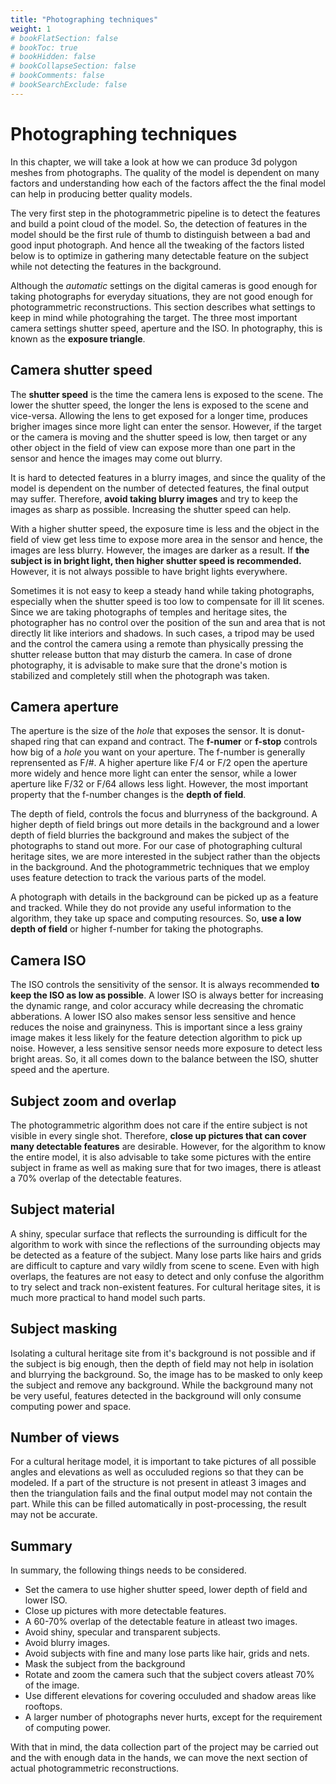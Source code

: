 ```yaml
---
title: "Photographing techniques"
weight: 1
# bookFlatSection: false
# bookToc: true
# bookHidden: false
# bookCollapseSection: false
# bookComments: false
# bookSearchExclude: false
---
```

# Photographing techniques
In this chapter, we will take a look at how we can produce 3d polygon meshes from
photographs. The quality of the model is dependent on many factors and understanding
how each of the factors affect the the final model can help in producing
better quality models.

The very first step in the photogrammetric pipeline is to detect the features and
build a point cloud of the model. So, the detection of features in the model should
be the first rule of thumb to distinguish between a bad and good input photograph.
And hence all the tweaking of the factors listed below is to optimize in gathering
many detectable feature on the subject while not detecting the features in the background.

Although the _automatic_ settings on the digital cameras is good enough for taking
photographs for everyday situations, they are not good enough for photogrammetric
reconstructions. This section describes what settings to keep in mind while photograhing
the target. The three most important camera settings shutter speed, aperture and
the ISO. In photography, this is known as the **exposure triangle**.

## Camera shutter speed 
The **shutter speed** is the time the camera lens is exposed to the scene. The lower
the shutter speed, the longer the lens is exposed to the scene and vice-versa. Allowing
the lens to get exposed for a longer time, produces brigher images since more light
can enter the sensor. However, if the target or the camera is moving and the shutter
speed is low, then target or any other object in the field of view can expose more
than one part in the sensor and hence the images may come out blurry.

It is hard to detected features in a blurry images, and since the quality of the
model is dependent on the number of detected features, the final output may suffer.
Therefore, **avoid taking blurry images** and try to keep the images as sharp as
possible. Increasing the shutter speed can help.

With a higher shutter speed, the exposure time is less and the object in the field
of view get less time to expose more area in the sensor and hence, the images are
less blurry. However, the images are darker as a result. If **the subject is in bright
light, then higher shutter speed is recommended.** However, it is not always possible
to have bright lights everywhere.

Sometimes it is not easy to keep a steady
hand while taking photographs, especially when the shutter speed is too low to compensate
for ill lit scenes. Since we are taking photographs of temples and heritage sites,
the photographer has no control over the position of the sun and area that is not
directly lit like interiors and shadows. In such cases, a tripod may be used and
the control the camera using a remote than physically pressing the shutter release
button that may disturb the camera. In case of drone photography, it is advisable
to make sure that the drone's motion is stabilized and completely still when the
photograph was taken.

## Camera aperture
The aperture is the size of the _hole_ that exposes the sensor. It is donut-shaped
ring that can expand and contract. The **f-numer** or **f-stop** controls how big
of a _hole_ you want on your aperture. The f-number is generally reprensented as
F/#. A higher aperture like F/4 or F/2 open the aperture more widely and hence more
light can enter the sensor, while a lower aperture like F/32 or F/64 allows less
light. However, the most important property that the f-number changes is the **depth
of field**.

The depth of field, controls the focus and blurryness of the background. A higher
depth of field brings out more details in the background and a lower depth of field
blurries the background and makes the subject of the photographs to stand out more.
For our case of  photographing cultural heritage sites, we are more interested in
the subject rather than the objects in the background. And the photogrammetric
techniques that we employ uses feature detection to track the various parts of the
model.

A photograph with details in the background can be picked up as a feature and tracked.
While they do not provide any useful information to the algorithm, they take up
space and computing resources. So, **use a low depth of field** or higher f-number
for taking the photographs.

## Camera ISO
The ISO controls the sensitivity of the sensor. It is always recommended **to keep
the ISO as low as possible**. A lower ISO is always better for increasing the dynamic
range, and color accuracy while decreasing the chromatic abberations. A lower ISO
also makes sensor less sensitive and hence reduces
the noise and grainyness. This is important since a less grainy image makes it less
likely for the feature detection algorithm to pick up noise. However, a less sensitive
sensor needs more exposure to detect less bright areas. So, it all comes down to
the balance between the ISO, shutter speed and the aperture.

## Subject zoom and overlap
The photogrammetric algorithm does not care if the entire subject is not visible
in every single shot. Therefore, **close up pictures that can cover many detectable
features** are desirable. However, for the algorithm to know the entire model, it
is also advisable to take some pictures with the entire subject in frame as well
as making sure that for two images, there is atleast a 70% overlap of the detectable
features.

## Subject material
A shiny, specular surface that reflects the surrounding is difficult for the algorithm
to work with since the reflections of the surrounding objects may be detected as
a feature of the subject. Many lose parts like hairs and grids are difficult to
capture and vary wildly from scene to scene. Even with high overlaps, the features
are not easy to detect and only confuse the algorithm to try select and track non-existent
features. For cultural heritage sites, it is much more practical to hand model such
parts.

## Subject masking
Isolating a cultural heritage site from it's background is not possible and if the
subject is big enough, then the depth of field may not help in isolation and blurrying
the background. So, the image has to be masked to only keep the subject and remove
any background. While the background many not be very useful, features detected in
the background will only consume computing power and space.

## Number of views
For a cultural heritage model, it is important to take pictures of all possible
angles and elevations as well as occuluded regions so that they can be modeled. If
a part of the structure is not present in atleast 3 images and then the triangulation
fails and the final output model may not contain the part. While this can be filled
automatically in post-processing, the result may not be accurate.

## Summary
In summary, the following things needs to be considered. 
- Set the camera to use higher shutter speed, lower depth of field and lower ISO.
- Close up pictures with more detectable features.
- A 60-70% overlap of the detectable feature in atleast two images.
- Avoid shiny, specular and transparent subjects.
- Avoid blurry images.
- Avoid subjects with fine and many lose parts like hair, grids and nets.
- Mask the subject from the background
- Rotate and zoom the camera such that the subject covers atleast 70% of the image.
- Use different elevations for covering occuluded and shadow areas like rooftops.
- A larger number of photographs never hurts, except for the requirement of computing
power.

With that in mind, the data collection part of the project may be carried out
and the with enough data in the hands, we can move the next section of actual
photogrammetric reconstructions.
